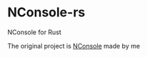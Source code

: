 # NConsole-rs
NConsole for Rust

The original project is [NConsole](https://github.com/Enn3Developer/NConsole) made by me
